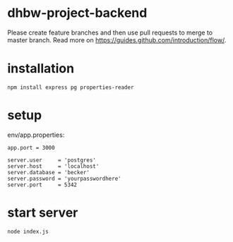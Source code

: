 # dhbw-project-backend

Please create feature branches and then use pull requests to merge to master branch.
Read more on https://guides.github.com/introduction/flow/.

# installation
```
npm install express pg properties-reader
```

# setup
env/app.properties:
```
app.port = 3000

server.user     = 'postgres'
server.host     = 'localhost'
server.database = 'becker'
server.password = 'yourpasswordhere'
server.port     = 5342
```

# start server
```
node index.js
```
